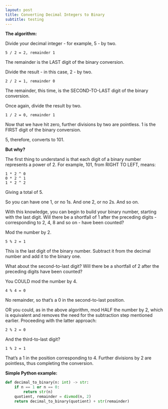 ```yaml
---
layout: post
title: Converting Decimal Integers to Binary
subtitle: testing
---
```


**The algorithm:**

Divide your decimal integer - for example, 5 - by two.

`5 / 2 = 2, remainder 1`

The remainder is the LAST digit of the binary conversion.

Divide the result - in this case, 2 - by two.

`2 / 2 = 1, remainder 0`

The remainder, this time, is the SECOND-TO-LAST digit of the binary conversion.

Once again, divide the result by two.

`1 / 2 = 0, remainder 1`

Now that we have hit zero, further divisions by two are pointless. 1 is the FIRST digit of the binary conversion.

5, therefore, converts to 101.

**But why?**

The first thing to understand is that each digit of a binary number represents a power of 2. For example, 101, from RIGHT TO LEFT, means:

```
1 * 2 ^ 0
0 * 2 ^ 1
1 * 2 ^ 2
```

Giving a total of 5.

So you can have one 1, or no 1s. And one 2, or no 2s. And so on.

With this knowledge, you can begin to build your binary number, starting with the last digit. Will there be a shortfall of 1 after the preceding digits - corresponding to 2, 4, 8 and so on - have been counted?

Mod the number by 2.

`5 % 2 = 1`

This is the last digit of the binary number. Subtract it from the decimal number and add it to the binary one.

What about the second-to-last digit? Will there be a shortfall of 2 after the preceding digits have been counted?

You COULD mod the number by 4.

`4 % 4 = 0`

No remainder, so that’s a 0 in the second-to-last position.

OR you could, as in the above algorithm, mod HALF the number by 2, which is equivalent and removes the need for the subtraction step mentioned earlier. Proceeding with the latter approach:

`2 % 2 = 0`

And the third-to-last digit?

`1 % 2 = 1`

That’s a 1 in the position corresponding to 4. Further divisions by 2 are pointless, thus completing the conversion.

**Simple Python example:**

```python
def decimal_to_binary(n: int) -> str:
    if n == 1 or n == 0:
        return str(n)
    quotient, remainder = divmod(n, 2)
    return decimal_to_binary(quotient) + str(remainder)
```
